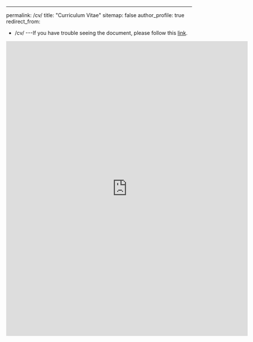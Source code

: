 ---
permalink: /cv/
title: "Curriculum Vitae"
sitemap: false
author_profile: true
redirect_from: 
  - /cv/
---If you have trouble seeing the document, please follow this [link](http://jferrherz.github.io/files/resume_jacobo_ferrer.pdf).

<embed src="https://jferrherz.github.io/files/resume_jacobo_ferrer.pdf" type="application/pdf" width='130%' height='800px' />
